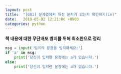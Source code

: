 ```yaml
---
layout: post
title:  "[081] 문자열에서 특정 문자가 있는지 확인하기(in)"
date:   2018-05-02 12:21:00 +0900
categories: python
---
```


**책 내용에 대한 무단배포 방지를 위해 최소한으로 정리**

```python
msg = input('임의의 문장을 입력하세요:')
if 'a' in msg:
    print('당신이 입력한 문장에는 a가 있습니다.')
else:
    print('당신이 입력한 문장에는 a가 없습니다.')
```